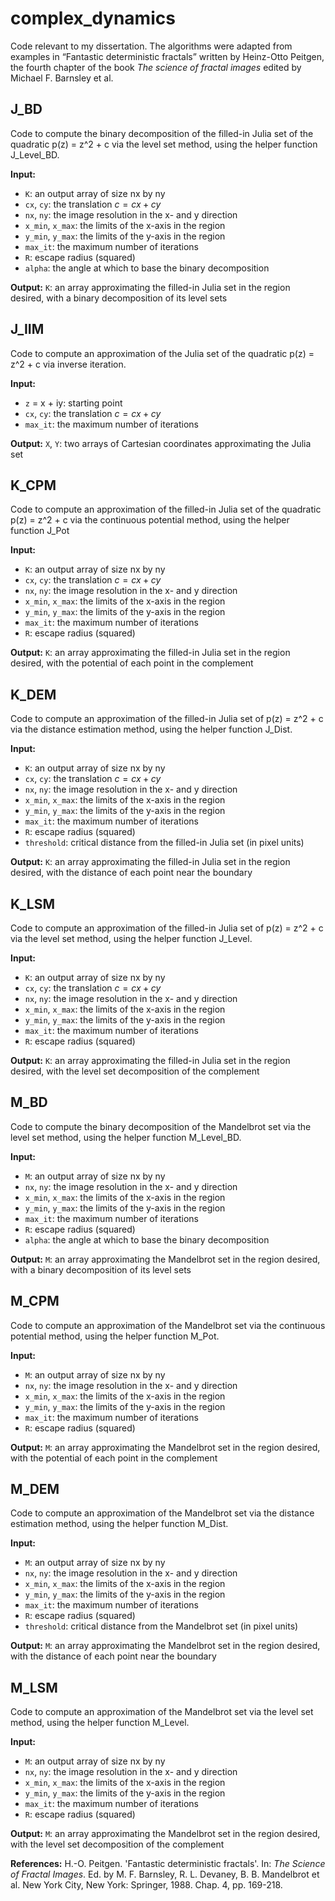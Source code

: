 # complex_dynamics
Code relevant to my dissertation. The algorithms were adapted from examples in “Fantastic deterministic fractals” written by Heinz-Otto Peitgen, the fourth chapter of the book *The science of fractal images* edited by Michael F. Barnsley et al.  

## J_BD
Code to compute the binary decomposition of the filled-in Julia set of the quadratic p(z) = z^2 + c via the level set method, using the helper function J_Level_BD.

**Input:**
- `K`: an output array of size nx by ny 
- `cx`, `cy`: the translation $c = cx + cy$
- `nx`, `ny`: the image resolution in the x- and y direction 
- `x_min`, `x_max`: the limits of the x-axis in the region 
- `y_min`, `y_max`: the limits of the y-axis in the region 
- `max_it`: the maximum number of iterations 
- `R`: escape radius (squared) 
- `alpha`: the angle at which to base the binary decomposition 

**Output:**
`K`: an array approximating the filled-in Julia set in the region desired, with a binary decomposition of its level sets

## J_IIM
Code to compute an approximation of the Julia set of the quadratic p(z) = z^2 + c via inverse iteration.

**Input:**
- `z` = x + iy: starting point
- `cx`, `cy`: the translation $c = cx + cy$
- `max_it`: the maximum number of iterations 

**Output:**
`X`, `Y`: two arrays of Cartesian coordinates approximating the Julia set

## K_CPM
Code to compute an approximation of the filled-in Julia set of the quadratic p(z) = z^2 + c via the continuous potential method, using the helper function J_Pot

**Input:**

- `K`: an output array of size nx by ny 
- `cx`, `cy`: the translation $c = cx + cy$
- `nx`, `ny`: the image resolution in the x- and y direction 
- `x_min`, `x_max`: the limits of the x-axis in the region 
- `y_min`, `y_max`: the limits of the y-axis in the region 
- `max_it`: the maximum number of iterations 
- `R`: escape radius (squared) 

**Output:**
`K`: an array approximating the filled-in Julia set in the region desired, with the potential of each point in the complement

## K_DEM
Code to compute an approximation of the filled-in Julia set of p(z) = z^2 + c via the distance estimation method, using the helper function J_Dist.

**Input:**
- `K`: an output array of size nx by ny 
- `cx`, `cy`: the translation $c = cx + cy$
- `nx`, `ny`: the image resolution in the x- and y direction 
- `x_min`, `x_max`: the limits of the x-axis in the region 
- `y_min`, `y_max`: the limits of the y-axis in the region 
- `max_it`: the maximum number of iterations 
- `R`: escape radius (squared) 
- `threshold`: critical distance from the filled-in Julia set (in pixel units)

**Output:**
`K`: an array approximating the filled-in Julia set in the region desired, with the distance of each point near the boundary

## K_LSM
Code to compute an approximation of the filled-in Julia set of p(z) = z^2 + c via the level set method, using the helper function J_Level.

**Input:**
- `K`: an output array of size nx by ny 
- `cx`, `cy`: the translation $c = cx + cy$
- `nx`, `ny`: the image resolution in the x- and y direction 
- `x_min`, `x_max`: the limits of the x-axis in the region 
- `y_min`, `y_max`: the limits of the y-axis in the region 
- `max_it`: the maximum number of iterations 
- `R`: escape radius (squared) 

**Output:**
`K`: an array approximating the filled-in Julia set in the region desired, with the level set decomposition of the complement

## M_BD
Code to compute the binary decomposition of the Mandelbrot set via the level set method, using the helper function M_Level_BD.

**Input:**
- `M`: an output array of size nx by ny 
- `nx`, `ny`: the image resolution in the x- and y direction 
- `x_min`, `x_max`: the limits of the x-axis in the region 
- `y_min`, `y_max`: the limits of the y-axis in the region 
- `max_it`: the maximum number of iterations 
- `R`: escape radius (squared) 
- `alpha`: the angle at which to base the binary decomposition

**Output:**
`M`: an array approximating the Mandelbrot set in the region desired, with a binary decomposition of its level sets

## M_CPM
Code to compute an approximation of the Mandelbrot set via the continuous potential method, using the helper function M_Pot.

**Input:**
- `M`: an output array of size nx by ny 
- `nx`, `ny`: the image resolution in the x- and y direction 
- `x_min`, `x_max`: the limits of the x-axis in the region 
- `y_min`, `y_max`: the limits of the y-axis in the region 
- `max_it`: the maximum number of iterations 
- `R`: escape radius (squared) 

**Output:**
`M`: an array approximating the Mandelbrot set in the region desired, with the potential of each point in the complement

## M_DEM
Code to compute an approximation of the Mandelbrot set via the distance estimation method, using the helper function M_Dist.

**Input:**
- `M`: an output array of size nx by ny 
- `nx`, `ny`: the image resolution in the x- and y direction 
- `x_min`, `x_max`: the limits of the x-axis in the region 
- `y_min`, `y_max`: the limits of the y-axis in the region 
- `max_it`: the maximum number of iterations 
- `R`: escape radius (squared) 
- `threshold`: critical distance from the Mandelbrot set (in pixel units)

**Output:**
`M`: an array approximating the Mandelbrot set in the region desired, with the distance of each point near the boundary

## M_LSM
Code to compute an approximation of the Mandelbrot set via the level set method, using the helper function M_Level.

**Input:**
- `M`: an output array of size nx by ny 
- `nx`, `ny`: the image resolution in the x- and y direction 
- `x_min`, `x_max`: the limits of the x-axis in the region 
- `y_min`, `y_max`: the limits of the y-axis in the region 
- `max_it`: the maximum number of iterations 
- `R`: escape radius (squared) 

**Output:**
`M`: an array approximating the Mandelbrot set in the region desired, with the level set decomposition of the complement


**References:**
H.-O. Peitgen. 'Fantastic deterministic fractals'. In: *The Science of Fractal Images*. Ed. by M. F. Barnsley, R. L. Devaney, B. B. Mandelbrot et al.
New York City, New York: Springer, 1988. Chap. 4, pp. 169-218.
